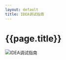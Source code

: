 ```yaml
---
layout: default
title: IDEA调试指南
---
```

# {{page.title}}

![IDEA调试指南](https://cdn.jsdelivr.net/gh/mmmaming/cloud-picture@master/uPic/myZmRR.jpg)
